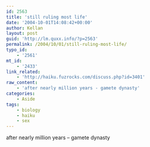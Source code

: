 ```yaml
---
id: 2563
title: 'still ruling most life'
date: '2004-10-01T14:08:42+00:00'
author: Kellan
layout: post
guid: 'http://lm.quxx.info/?p=2563'
permalink: /2004/10/01/still-ruling-most-life/
typo_id:
    - '2561'
mt_id:
    - '2433'
link_related:
    - 'http://haiku.fuzrocks.com/discuss.php?id=3401'
raw_content:
    - 'after nearly million years - gamete dynasty'
categories:
    - Aside
tags:
    - biology
    - haiku
    - sex
---
```


after nearly million years – gamete dynasty